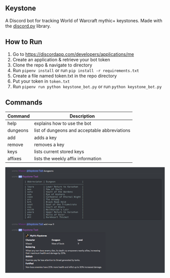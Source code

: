 ## Keystone

A Discord bot for tracking World of Warcraft mythic+ keystones. Made with the [discord.py](https://github.com/Rapptz/discord.py) library.

## How to Run

1. Go to https://discordapp.com/developers/applications/me
2. Create an application & retrieve your bot token
3. Clone the repo & navigate to directory
4. Run `pipenv install` or run `pip install -r requirements.txt`
5. Create a file named token.txt in the repo directory
6. Put your token in `token.txt`
7. Run `pipenv run python keystone_bot.py` or run `python keystone_bot.py`

## Commands

| Command | Description |
|---------|-------------|
| help | explains how to use the bot|
| dungeons | list of dungeons and acceptable abbreviations |
| add | adds a key |
| remove | removes a key |
| keys | lists current stored keys |
| affixes | lists the weekly affix information |

![](images/bot_example.png)

